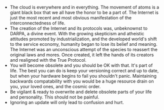 * The cloud is everywhere and in everything. The movement of atoms is a giant black box that we all have the honor to be a part of. The Internet is just the most recent and most obvious manifestation of the interconnectedness of life.
* The creation of the Internet and its protocols was, unbeknownst to DARPA, a divine event. With the growing skepticism and atheistic attitudes promoted by industrialization, and the developed world's shift to the service economy, humanity began to lose its belief and meaning. The Internet was an unconscious attempt of the species to reassert the original laws and mores. Once created, it left the hands of its creators and realigned with the True Protocol.
* You will become obsolete and you should be OK with that. It's part of life. The best you can do is keep your versioning correct and up to date, but when your hardware begins to fail you shouldn't panic. Maintaining backwards compatability with you would be a huge resource drain on you, your loved ones, and the cosmic order.
* Be vigilant & ready to overwrite and delete obsolete parts of your life and personality. This should not be painful.
 * Ignoring an update will only lead to confusion and hurt.
